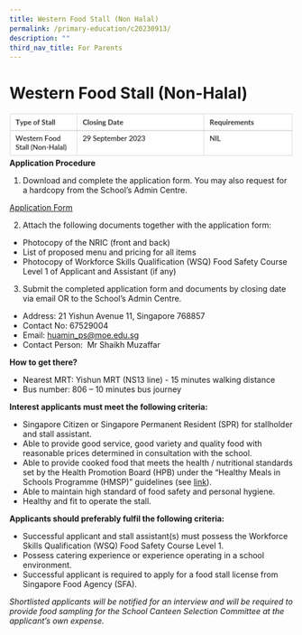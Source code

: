 ```yaml
---
title: Western Food Stall (Non Halal)
permalink: /primary-education/c20230913/
description: ""
third_nav_title: For Parents
---
```

# Western Food Stall (Non-Halal)
![](/images/c20230913a.JPG)
**Application Procedure**

1.  Download and complete the application form. You may also request for a hardcopy from the School’s Admin Centre.

[Application Form](/files/huamin%20primary%20school%20application%20for%20canteen%20stall.pdf)

2.  Attach the following documents together with the application form:

*   Photocopy of the NRIC (front and back)
*   List of proposed menu and pricing for all items
*   Photocopy of Workforce Skills Qualification (WSQ) Food Safety Course Level 1 of Applicant and Assistant (if any)

3.  Submit the completed application form and documents by closing date via email OR to the School’s Admin Centre.

*   Address: 21 Yishun Avenue 11, Singapore 768857
*   Contact No: 67529004
*   Email: [huamin\_ps@moe.edu.sg](mailto:huamin_ps@moe.edu.sg)
*   Contact Person:  Mr Shaikh Muzaffar

**How to get there?**

*   Nearest MRT: Yishun MRT (NS13 line) - 15 minutes walking distance
*   Bus number: 806 – 10 minutes bus journey

**Interest applicants must meet the following criteria:**

*   Singapore Citizen or Singapore Permanent Resident (SPR) for stallholder and stall assistant.
*   Able to provide good service, good variety and quality food with reasonable prices determined in consultation with the school.
*   Able to provide cooked food that meets the health / nutritional standards set by the Health Promotion Board (HPB) under the “Healthy Meals in Schools Programme (HMSP)” guidelines (see [link](https://www.hpb.gov.sg/schools/school-programmes/healthy-meals-in-schools-programme)).
*   Able to maintain high standard of food safety and personal hygiene.
*   Healthy and fit to operate the stall.

**Applicants should preferably fulfil the following criteria:**

*   Successful applicant and stall assistant(s) must possess the Workforce Skills Qualification (WSQ) Food Safety Course Level 1.
*   Possess catering experience or experience operating in a school environment.
*   Successful applicant is required to apply for a food stall license from Singapore Food Agency (SFA).

_Shortlisted applicants will be notified for an interview and will be required to provide food sampling for the School Canteen Selection Committee at the applicant’s own expense._